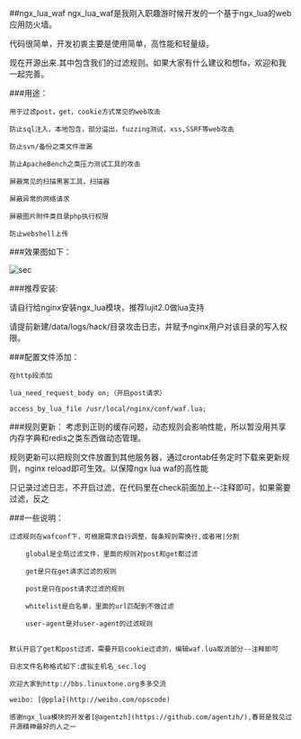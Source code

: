 ##ngx_lua_waf
ngx_lua_waf是我刚入职趣游时候开发的一个基于ngx_lua的web应用防火墙。

代码很简单，开发初衷主要是使用简单，高性能和轻量级。

现在开源出来.其中包含我们的过滤规则。如果大家有什么建议和想fa，欢迎和我一起完善。

###用途：
	
	用于过滤post，get，cookie方式常见的web攻击
	
	防止sql注入，本地包含，部分溢出，fuzzing测试，xss,SSRF等web攻击
	
	防止svn/备份之类文件泄漏
	
	防止ApacheBench之类压力测试工具的攻击

	屏蔽常见的扫描黑客工具，扫描器

	屏蔽异常的网络请求

	屏蔽图片附件类目录php执行权限
	
	防止webshell上传

###效果图如下：

![sec](http://www.sectop.org/wp-content/uploads/2013/03/QQ截图20130323150826.jpg)

###推荐安装:

请自行给nginx安装ngx_lua模块，推荐lujit2.0做lua支持

请提前新建/data/logs/hack/目录攻击日志，并赋予nginx用户对该目录的写入权限。


###配置文件添加：

	在http段添加

	lua_need_request_body on;（开启post请求）
 
	access_by_lua_file /usr/local/nginx/conf/waf.lua;


###规则更新：
考虑到正则的缓存问题，动态规则会影响性能，所以暂没用共享内存字典和redis之类东西做动态管理。

规则更新可以把规则文件放置到其他服务器，通过crontab任务定时下载来更新规则，nginx reload即可生效。以保障ngx lua waf的高性能

只记录过滤日志，不开启过滤，在代码里在check前面加上--注释即可，如果需要过滤，反之

###一些说明：

	过滤规则在wafconf下，可根据需求自行调整，每条规则需换行,或者用|分割
	
		global是全局过滤文件，里面的规则对post和get都过滤
		
		get是只在get请求过滤的规则
		
		post是只在post请求过滤的规则
		
		whitelist是白名单，里面的url匹配到不做过滤
		
		user-agent是对user-agent的过滤规则
	

	默认开启了get和post过滤，需要开启cookie过滤的，编辑waf.lua取消部分--注释即可
	
	日志文件名称格式如下:虚拟主机名_sec.log

	欢迎大家到http://bbs.linuxtone.org多多交流

	weibo: [@ppla](http://weibo.com/opscode)
	
	感谢ngx_lua模块的开发者[@agentzh](https://github.com/agentzh/),春哥是我见过开源精神最好的人之一
